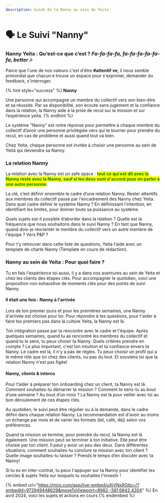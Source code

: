 ```yaml
---
description: Guide de la Nanny au sein de Yeita
---
```


# 🗣️ Le Suivi "Nanny"

### **Nanny Yeita : Qu’est-ce que c’est ?** _Fa-fa-fa-fa, fa-fa-fa-fa-fa-fa, better_ :notes:

Parce que l'une de nos valeurs c'est d'être **#attentif·ve**, il nous semble primordial que chacun·e trouve un espace pour s'exprimer, demander du feedback, s'interroger.

{% hint style="success" %}
**Nanny**

Une personne qui accompagne un membre du collectif vers son bien-être et sa réussite. Par sa disponibilité, son écoute sans jugement et la confiance dans la relation, la Nanny aide à la prise de recul sur la mission et sur l’expérience yeita.
{% endhint %}

Le système "Nanny" est notre réponse pour permettre à chaque membre du collectif d’avoir une personne privilégiée vers qui te tourner pour prendre du recul, en cas de problème et aussi quand tout va bien.&#x20;

Chez Yeita, chaque personne est invitée à choisir une personne au sein de Yeita qui deviendra sa Nanny.

### La relation Nanny&#x20;

La relation avec la Nanny est un safe space : <mark style="color:green;">**tout ce qui est dit avec la Nanny reste avec la Nanny, sauf si les deux sont d'accord pour en parler à une autre personne**</mark>. &#x20;

La clé, c’est définir ensemble le cadre d’une relation Nanny. Rester attentifs aux membres du collectif passe par l'encadrement des Nanny chez Yeita. Dans quel cadre définir le système Nanny ? En définissant l'intention, en identifiant les limites, pour donner toute sa puissance au système.&#x20;

Quels sujets est-il possible d’aborder dans la relation ? Quelle est la fréquence que nous souhaitons dans le suivi Nanny ? En tant que Nanny, quand dois-je réorienter le membre du collectif vers un autre membre de l'équipe ? Vers P\&P ?&#x20;

Pour t’y retrouver dans cette liste de questions, Yeita t’aide avec un template de charte Nanny (Template en cours de rédaction).

### Nanny au sein de Yeita : Pour quoi faire ? 

Tu en fais l'expérience toi aussi, il y a dans nos aventures au sein de Yeita et chez les clients des étapes clés. Pour accompagner le quotidien, voici une proposition non exhaustive de moments clés pour des points de suivi Nanny. &#x20;

#### Il était une fois : Nanny à l'arrivée

Lors de ton premier jours et pour les premières semaines, une Nanny d'arrivée est choisie pour toi. Pour répondre à tes questions, pour t'aider à faire tes premiers pas dans la culture Yeita, la Nanny est là.&#x20;

Ton intégration passe par ta rencontre avec le cadre et l'équipe. Après quelques semaines, quand tu as rencontré les membres du collectif et quand tu le sens, tu peux choisir ta Nanny. Quels critères prendre en compte ? Le plus important, c'est ton intuition et ta confiance envers ta Nanny. Le cadre est là, il n'y a pas de règles. Tu peux choisir un profil qui a le même rôle que toi chez des clients, ou pas du tout. Et souviens toi que la relation Nanny n'est pas figée!

#### Nanny, clients & interco&#x20;

Pour t’aider à préparer ton onboarding chez un client, ta Nanny est là. Comment souhaites-tu démarrer ta mission ? Comment te sens-tu au bout d’une semaine ? Au bout d’un mois ? La Nanny est là pour veiller avec toi au bon déroulement de ces étapes clés.&#x20;

Au quotidien, le suivi peut être régulier ou à la demande, dans le cadre défini dans chaque relation Nanny. La recommandation est d'avoir au moins un échange par mois et de varier les formats (tel, café, déj) selon vos préférences.&#x20;

Quand ta mission se termine, pour prendre du recul, ta Nanny est là également. Une mission peut se terminer à ton initiative. Elle peut être choisie par ton client. Il peut y avoir un peu des deux. Dans différentes situations, comment souhaites-tu conclure ta mission avec ton client ? Quelle image souhaites-tu laisser ? Prends le temps d’en discuter avec ta Nanny!&#x20;

Si tu es en inter-contrat, tu peux t'appuyer sur ta Nanny pour identifier les cercles & sujets Yeita sur lesquels tu souhaites t'investir !&#x20;

{% embed url="https://miro.com/app/live-embed/uXjVNxRGito=/?embedId=972949448629&moveToViewport=8982,-381,6842,4204" %}
En avril 2024, voici les sujets et actions en cours
{% endembed %}

